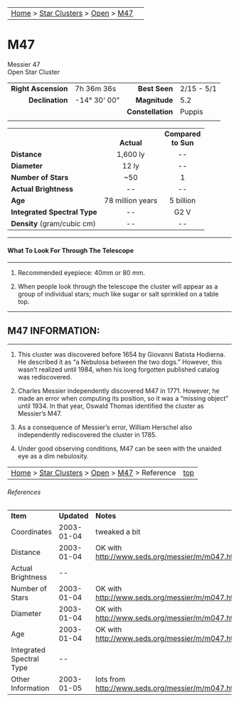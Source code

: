 <script src="/js/whatsup.js"></script>
<script type="text/javascript">
	var objectName ="M47"
	var objectDesc ="Open Star Cluster<br/>in the Constellation<br/>Puppis"
	var objectImage="m47.jpg"
</script>

|    |    |
|:---|---:|
|[Home](/notes/#object-notes) > [Star Clusters](/notes/#star-clusters) > [Open](../!open-cluster-info) > [M47](#m47)| <div id=whatsup></div> |

# M47
Messier 47<br/>
Open Star Cluster
	
|   |   |   |   |
|--:|:--|--:|:--|
|**Right Ascension**|7h 36m 36s|**Best Seen**|2/15 - 5/1|
|**Declination**|-14&deg; 30' 00"|**Magnitude**|5.2|
|   |   |**Constellation**|Puppis|
|   |   |   |   |

|   |   |   |
|---|:---:|:---:|
|   | <br/>**Actual**| **Compared<br/>to Sun** |
|**Distance** | 1,600 ly | -- |
|**Diameter** | 12 ly | -- |
|**Number of Stars**| ~50 | 1 |
|**Actual Brightness**| -- | -- |
|**Age** | 78 million years | 5 billion  |
|**Integrated Spectral Type** | -- | G2 V |
|**Density** (gram/cubic cm) | -- | -- |

---
#### What To Look For Through The Telescope
---

1.	Recommended eyepiece: 40mm or 80 mm.

1.	When people look through the telescope the cluster will appear as a group of individual stars; much like sugar or salt sprinkled on a table top.

---
## M47 INFORMATION:
---

1.	This cluster was discovered before 1654 by Giovanni Batista Hodierna.  He described it as “a Nebulosa between the two dogs.”  However, this wasn’t realized until 1984, when his long forgotten published catalog was rediscovered.

1.	Charles Messier independently discovered M47 in 1771.  However, he made an error when computing its position, so it was a “missing object” until 1934.  In that year, Oswald Thomas identified the cluster as Messier’s M47.

1.	As a consequence of Messier’s error, William Herschel also independently rediscovered the cluster in 1785.
 
1.	Under good observing conditions, M47 can be seen with the unaided eye as a dim nebulosity.

|    |    |
|:---|---:|
|[Home](/notes/#object-notes) > [Star Clusters](/notes/#star-clusters) > [Open](../!open-cluster-info) > [M47](#m47) > Reference | [top](#m47) |

###### References

|   |   |   |
|---|---|---|
|**Item**|**Updated**|**Notes**| 
| Coordinates | 2003-01-04 | tweaked a bit |
| Distance | 2003-01-04 | OK with http://www.seds.org/messier/m/m047.html |
| Actual Brightness | -- |   |
| Number of Stars | 2003-01-04 | OK with http://www.seds.org/messier/m/m047.html|
| Diameter | 2003-01-04 | OK with http://www.seds.org/messier/m/m047.html |
| Age | 2003-01-04 | OK with http://www.seds.org/messier/m/m047.html |
| Integrated Spectral Type | -- |   |
| Other Information | 2003-01-05 | lots from http://www.seds.org/messier/m/m047.html |
